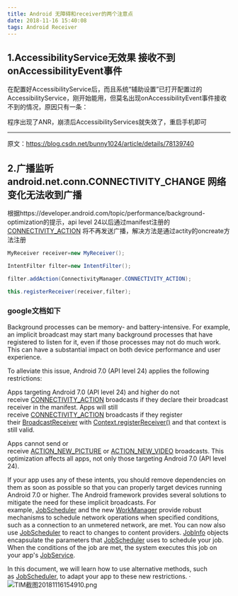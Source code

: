 ```yaml
---
title: Android 无障碍和receiver的两个注意点
date: 2018-11-16 15:40:08
tags: Android Receiver
---
```


## 1.AccessibilityService无效果 接收不到onAccessibilityEvent事件

在配置好AccessibilityService后，而且系统“辅助设置”已打开配置过的AccessibilityService，刚开始能用，但莫名出现onAccessibilityEvent事件接收不到的情况，原因只有一条：

程序出现了ANR，崩溃后AccessibilityServices就失效了，重启手机即可

---------------------

原文：https://blog.csdn.net/bunny1024/article/details/78139740

## 2.广播监听android.net.conn.CONNECTIVITY_CHANGE 网络变化无法收到广播

根据https://developer.android.com/topic/performance/background-optimization的提示，api level 24以后通过manifest注册的[CONNECTIVITY_ACTION](https://developer.android.com/reference/android/net/ConnectivityManager.html#CONNECTIVITY_ACTION) 将不再发送广播，解决方法是通过actity的oncreate方法注册
```java
MyReceiver receiver=new MyReceiver();

IntentFilter filter=new IntentFilter();

filter.addAction(ConnectivityManager.CONNECTIVITY_ACTION);

this.registerReceiver(receiver,filter);
```


### google文档如下

Background processes can be memory- and battery-intensive. For example, an implicit broadcast may start many background processes that have registered to listen for it, even if those processes may not do much work. This can have a substantial impact on both device performance and user experience.

To alleviate this issue, Android 7.0 (API level 24) applies the following restrictions:

Apps targeting Android 7.0 (API level 24) and higher do not receive [CONNECTIVITY_ACTION](https://developer.android.com/reference/android/net/ConnectivityManager.html#CONNECTIVITY_ACTION) broadcasts if they declare their broadcast receiver in the manifest. Apps will still receive [CONNECTIVITY_ACTION](https://developer.android.com/reference/android/net/ConnectivityManager.html#CONNECTIVITY_ACTION) broadcasts if they register their [BroadcastReceiver](https://developer.android.com/reference/android/content/BroadcastReceiver.html) with [Context.registerReceiver()](https://developer.android.com/reference/android/content/Context.html#registerReceiver(android.content.BroadcastReceiver,%20android.content.IntentFilter)) and that context is still valid.

Apps cannot send or receive [ACTION_NEW_PICTURE](https://developer.android.com/reference/android/hardware/Camera.html#ACTION_NEW_PICTURE) or [ACTION_NEW_VIDEO](https://developer.android.com/reference/android/hardware/Camera.html#ACTION_NEW_VIDEO) broadcasts. This optimization affects all apps, not only those targeting Android 7.0 (API level 24).

If your app uses any of these intents, you should remove dependencies on them as soon as possible so that you can properly target devices running Android 7.0 or higher. The Android framework provides several solutions to mitigate the need for these implicit broadcasts. For example, [JobScheduler](https://developer.android.com/reference/android/app/job/JobScheduler.html) and the new [WorkManager](https://developer.android.com/arch/work) provide robust mechanisms to schedule network operations when specified conditions, such as a connection to an unmetered network, are met. You can now also use [JobScheduler](https://developer.android.com/reference/android/app/job/JobScheduler.html) to react to changes to content providers. [JobInfo](https://developer.android.com/reference/android/app/job/JobInfo.html) objects encapsulate the parameters that [JobScheduler](https://developer.android.com/reference/android/app/job/JobScheduler.html) uses to schedule your job. When the conditions of the job are met, the system executes this job on your app's [JobService](https://developer.android.com/reference/android/app/job/JobService.html).

In this document, we will learn how to use alternative methods, such as [JobScheduler](https://developer.android.com/reference/android/app/job/JobScheduler.html), to adapt your app to these new restrictions.
·
![TIM截图20181116154910.png](https://upload-images.jianshu.io/upload_images/14992936-4d73e00e5925c702.png?imageMogr2/auto-orient/strip%7CimageView2/2/w/1240)
